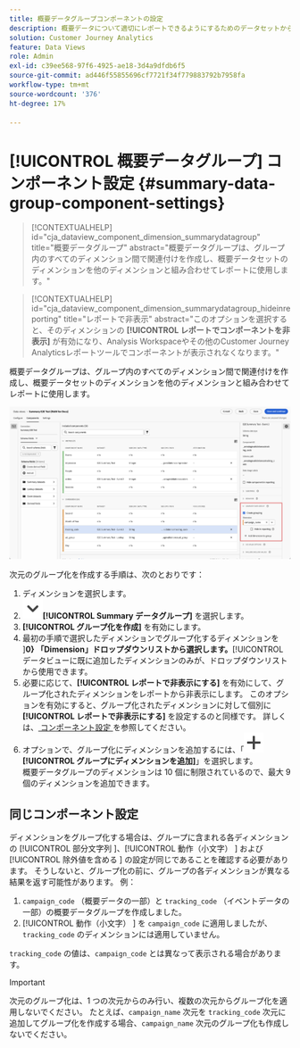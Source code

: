 ```yaml
---
title: 概要データグループコンポーネントの設定
description: 概要データについて適切にレポートできるようにするためのデータセットからのディメンションの設定方法に関する詳細と方法。
solution: Customer Journey Analytics
feature: Data Views
role: Admin
exl-id: c39ee568-97f6-4925-ae18-3d4a9dfdb6f5
source-git-commit: ad446f55855696cf7721f34f779883792b7958fa
workflow-type: tm+mt
source-wordcount: '376'
ht-degree: 17%

---
```


# [!UICONTROL 概要データグループ] コンポーネント設定 {#summary-data-group-component-settings}

<!-- markdownlint-disable MD034 -->

>[!CONTEXTUALHELP]
>id="cja_dataview_component_dimension_summarydatagroup"
>title="概要データグループ"
>abstract="概要データグループは、グループ内のすべてのディメンション間で関連付けを作成し、概要データセットのディメンションを他のディメンションと組み合わせてレポートに使用します。"

<!-- markdownlint-enable MD034 -->

<!-- markdownlint-disable MD034 -->

>[!CONTEXTUALHELP]
>id="cja_dataview_component_dimension_summarydatagroup_hideinreporting"
>title="レポートで非表示"
>abstract="このオプションを選択すると、そのディメンションの **[!UICONTROL レポートでコンポーネントを非表示]** が有効になり、Analysis Workspaceやその他のCustomer Journey Analyticsレポートツールでコンポーネントが表示されなくなります。"

<!-- markdownlint-enable MD034 -->



概要データグループは、グループ内のすべてのディメンション間で関連付けを作成し、概要データセットのディメンションを他のディメンションと組み合わせてレポートに使用します。

![ 概要データグループコンポーネントの設定 ](/help/data-views/assets/summary-data-group.png)

次元のグループ化を作成する手順は、次のとおりです：

1. ディメンションを選択します。
1. ![ChevronDown](/help/assets/icons/ChevronDown.svg)**[!UICONTROL Summary データグループ]** を選択します。
1. **[!UICONTROL グループ化を作成]** を有効にします。
1. 最初の手順で選択したディメンションでグループ化するディメンションを ]**0} 「Dimension」ドロップダウンリストから選択します。**[!UICONTROL &#x200B;データビューに既に追加したディメンションのみが、ドロップダウンリストから使用できます。
1. 必要に応じて、**[!UICONTROL レポートで非表示にする]** を有効にして、グループ化されたディメンションをレポートから非表示にします。 このオプションを有効にすると、グループ化されたディメンションに対して個別に **[!UICONTROL レポートで非表示にする]** を設定するのと同様です。 詳しくは、[ コンポーネント設定 ](overview.md) を参照してください。
1. オプションで、グループ化にディメンションを追加するには、「![ 追加 ](/help/assets/icons/Add.svg)**[!UICONTROL グループにディメンションを追加]**」を選択します。<br/> 概要データグループのディメンションは 10 個に制限されているので、最大 9 個のディメンションを追加できます。

## 同じコンポーネント設定

ディメンションをグループ化する場合は、グループに含まれる各ディメンションの [!UICONTROL  部分文字列 ]、[!UICONTROL  動作（小文字） ] および [!UICONTROL  除外値を含める ] の設定が同じであることを確認する必要があります。 そうしないと、グループ化の前に、グループの各ディメンションが異なる結果を返す可能性があります。
例：

1. `campaign_code` （概要データの一部）と `tracking_code` （イベントデータの一部）の概要データグループを作成しました。
1. [!UICONTROL  動作（小文字） ] を `campaign_code` に適用しましたが、`tracking_code` のディメンションには適用していません。

`tracking_code` の値は、`campaign_code` とは異なって表示される場合があります。

>[!IMPORTANT]
>
>次元のグループ化は、1 つの次元からのみ行い、複数の次元からグループ化を適用しないでください。 たとえば、`campaign_name` 次元を `tracking_code` 次元に追加してグループ化を作成する場合、`campaign_name` 次元のグループ化も作成しないでください。
>
